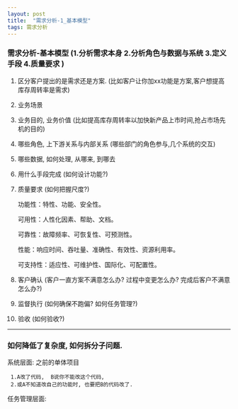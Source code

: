 ```yaml
---
layout: post
title:  "需求分析-1_基本模型"
tags: 需求分析
---
```


### 需求分析-基本模型 (1.分析需求本身 2.分析角色与数据与系统 3.定义手段 4.质量要求 )

   1. 区分客户提出的是需求还是方案. (比如客户让你加xx功能是方案,客户想提高库存周转率是需求)
   
   2. 业务场景

   3. 业务目的, 业务价值 (比如提高库存周转率以加快新产品上市时间,抢占市场先机的目的)
      
   4. 哪些角色, 上下游关系与内部关系 (哪些部门的角色参与,几个系统的交互)
   
   5. 哪些数据, 如何处理, 从哪来, 到哪去
  
   6. 用什么手段完成 (如何设计功能?)
  
   7. 质量要求 (如何把握尺度?)

       功能性：特性、功能、安全性。
       
       可用性：人性化因素、帮助、文档。
       
       可靠性：故障频率、可恢复性、可预测性。
       
       性能：响应时间、吞吐量、准确性、有效性、资源利用率。
       
       可支持性：适应性、可维护性、国际化、可配置性。 
           
   8. 客户确认 (客户一直方案不满意怎么办? 过程中变更怎么办? 完成后客户不满意怎么办?)
      
   9. 监督执行 (如何确保不跑偏? 如何任务管理?)
   
   10. 验收 (如何验收?)
   
---
 
 
### 如何降低了复杂度, 如何拆分子问题.
 
 系统层面: 之前的单体项目
 
     1.A改了代码,  B说你不能改这个代码, 
     2.或A不知道改自己的功能时, 也要把B的代码改了.
     
 任务管理层面: 
    
    